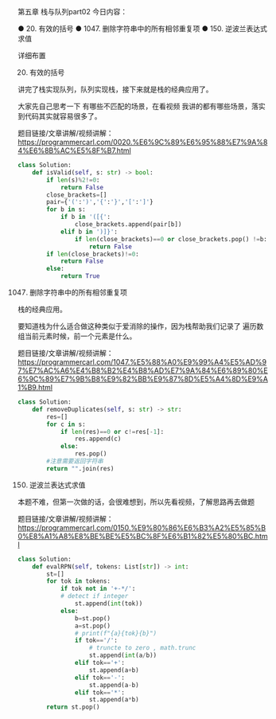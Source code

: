 第五章 栈与队列part02
今日内容： 

● 20. 有效的括号
● 1047. 删除字符串中的所有相邻重复项
● 150. 逆波兰表达式求值

 详细布置 

 20. 有效的括号 

讲完了栈实现队列，队列实现栈，接下来就是栈的经典应用了。 

大家先自己思考一下 有哪些不匹配的场景，在看视频 我讲的都有哪些场景，落实到代码其实就容易很多了。

题目链接/文章讲解/视频讲解：https://programmercarl.com/0020.%E6%9C%89%E6%95%88%E7%9A%84%E6%8B%AC%E5%8F%B7.html  
```python
class Solution:
    def isValid(self, s: str) -> bool:
        if len(s)%2!=0:
            return False
        close_brackets=[]
        pair={'(':')','{':'}','[':']'}
        for b in s:
            if b in '([{':
                close_brackets.append(pair[b])
            elif b in ')]}':
                if len(close_brackets)==0 or close_brackets.pop() !=b:
                    return False
        if len(close_brackets)!=0:
            return False
        else:
            return True
```

 1047. 删除字符串中的所有相邻重复项 

栈的经典应用。 

要知道栈为什么适合做这种类似于爱消除的操作，因为栈帮助我们记录了 遍历数组当前元素时候，前一个元素是什么。

题目链接/文章讲解/视频讲解：https://programmercarl.com/1047.%E5%88%A0%E9%99%A4%E5%AD%97%E7%AC%A6%E4%B8%B2%E4%B8%AD%E7%9A%84%E6%89%80%E6%9C%89%E7%9B%B8%E9%82%BB%E9%87%8D%E5%A4%8D%E9%A1%B9.html 

```python
class Solution:
    def removeDuplicates(self, s: str) -> str:
        res=[]
        for c in s:
            if len(res)==0 or c!=res[-1]:
                res.append(c)
            else:
                res.pop()
        #注意需要返回字符串        
        return "".join(res)
```
 150. 逆波兰表达式求值 

本题不难，但第一次做的话，会很难想到，所以先看视频，了解思路再去做题 

题目链接/文章讲解/视频讲解：https://programmercarl.com/0150.%E9%80%86%E6%B3%A2%E5%85%B0%E8%A1%A8%E8%BE%BE%E5%BC%8F%E6%B1%82%E5%80%BC.html  
```python
class Solution:
    def evalRPN(self, tokens: List[str]) -> int:
        st=[]
        for tok in tokens:
            if tok not in '+-*/':
            # detect if integer
                st.append(int(tok))
            else:
                b=st.pop()
                a=st.pop()
                # print(f"{a}{tok}{b}")
                if tok=='/':
                    # truncte to zero , math.trunc
                    st.append(int(a/b))
                elif tok=='+':
                    st.append(a+b)
                elif tok=='-':
                    st.append(a-b)
                elif tok=='*':
                    st.append(a*b)
        return st.pop()
```
